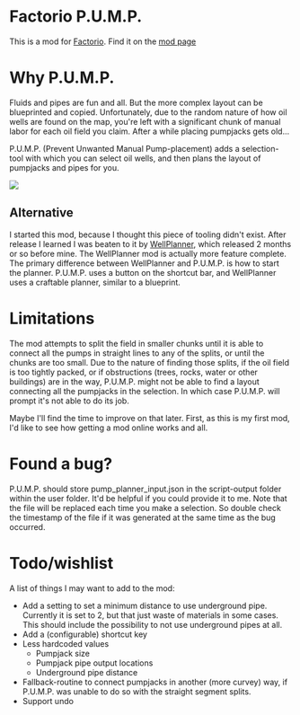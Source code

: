 # Factorio P.U.M.P.
This is a mod for [Factorio](https://factorio.com/).
Find it on the [mod page](https://mods.factorio.com/mod/pump)

# Why P.U.M.P.
Fluids and pipes are fun and all. But the more complex layout can be blueprinted and copied. Unfortunately, due to the random nature of how oil wells are found on the map, you're left with a significant chunk of manual labor for each oil field you claim. After a while placing pumpjacks gets old...

P.U.M.P. (Prevent Unwanted Manual Pump-placement) adds a selection-tool with which you can select oil wells, and then plans the layout of pumpjacks and pipes for you.

![](graphics/demo.gif)

## Alternative
I started this mod, because I thought this piece of tooling didn't exist. After release I learned I was beaten to it by [WellPlanner](https://mods.factorio.com/mod/WellPlanner), which released 2 months or so before mine. The WellPlanner mod is actually more feature complete. The primary difference between WellPlanner and P.U.M.P. is how to start the planner. P.U.M.P. uses a button on the shortcut bar, and WellPlanner uses a craftable planner, similar to a blueprint.

# Limitations
The mod attempts to split the field in smaller chunks until it is able to connect all the pumps in straight lines to any of the splits, or until the chunks are too small. Due to the nature of finding those splits, if the oil field is too tightly packed, or if obstructions (trees, rocks, water or other buildings) are in the way, P.U.M.P. might not be able to find a layout connecting all the pumpjacks in the selection. In which case P.U.M.P. will prompt it's not able to do its job.

Maybe I'll find the time to improve on that later. First, as this is my first mod, I'd like to see how getting a mod online works and all.

# Found a bug?
P.U.M.P. should store pump_planner_input.json in the script-output folder within the user folder. It'd be helpful if you could provide it to me. Note that the file will be replaced each time you make a selection. So double check the timestamp of the file if it was generated at the same time as the bug occurred.

# Todo/wishlist 
A list of things I may want to add to the mod:
- Add a setting to set a minimum distance to use underground pipe. Currently it is set to 2, but that just waste of materials in some cases. This should include the possibility to not use underground pipes at all.
- Add a (configurable) shortcut key
- Less hardcoded values
  - Pumpjack size
  - Pumpjack pipe output locations
  - Underground pipe distance  
- Fallback-routine to connect pumpjacks in another (more curvey) way, if P.U.M.P. was unable to do so with the straight segment splits.
- Support undo
